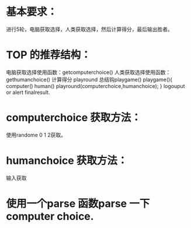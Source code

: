 # 基本要求：
进行5轮，电脑获取选择，人类获取选择，然后计算得分，最后输出胜者。
# TOP 的推荐结构：
电脑获取选择使用函数：getcomputerchoice()
人类获取选择使用函数：gethumanchoice()
计算得分 playround
总结钩playgame()
playgame(){
    computer()
    human()
    playround(computerchoice,humanchoice);
}
logouput or alert finalresult.
# computerchoice 获取方法：
使用randome 0 1 2获取。
# humanchoice 获取方法：
输入获取
# 使用一个parse 函数parse 一下computer choice.

